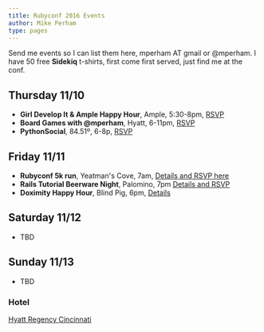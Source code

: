 ```yaml
---
title: Rubyconf 2016 Events
author: Mike Perham
type: pages
---
```


Send me events so I can list them here, mperham AT gmail or @mperham.  I have
50 free **Sidekiq** t-shirts, first come first served, just find me at the conf.

## Thursday 11/10

- **Girl Develop It & Ample Happy Hour**, Ample, 5:30-8pm, [RSVP](http://www.meetup.com/Girl-Develop-It-Cincinnati/events/234880049/?a=mikeperham)
- **Board Games with @mperham**, Hyatt, 6-11pm, [RSVP](https://www.eventbrite.com/e/rubyconf-board-game-night-tickets-29128976553)
- **PythonSocial**, 84.51º, 6-8p, [RSVP](http://www.meetup.com/CincyPy/events/234303845/)

## Friday 11/11

- **Rubyconf 5k run**, Yeatman's Cove, 7am, [Details and RSVP here](https://rubycentral.tito.io/rubyconf/rubyconf-2016-5k)
- **Rails Tutorial Beerware Night**, Palomino, 7pm [Details and RSVP](https://www.eventbrite.com/e/rails-tutorial-beerware-night-tickets-29063233915)
- **Doximity Happy Hour**, Blind Pig, 6pm, [Details](https://gist.github.com/brupm/dbfe1a4576ef46a41f6a8d6d6db7c2e7)

## Saturday 11/12

- TBD

## Sunday 11/13

- TBD

### Hotel

[Hyatt Regency Cincinnati](https://www.google.com/maps/place/Hyatt+Regency+Cincinnati/@39.100359,-84.5178257,17z/data=!4m12!1m6!3m5!1s0x8841b1519f3ce50f:0x86fb8e148252757!2sHyatt+Regency+Cincinnati!8m2!3d39.100359!4d-84.515637!3m4!1s0x8841b1519f3ce50f:0x86fb8e148252757!8m2!3d39.100359!4d-84.515637)
